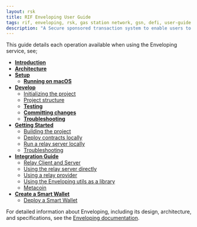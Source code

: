 ```yaml
---
layout: rsk
title: RIF Enveloping User Guide
tags: rif, enveloping, rsk, gas station network, gsn, defi, user-guide
description: "A Secure sponsored transaction system to enable users to pay fees using ERC-20 tokens."
---
```


This guide details each operation available when using the Enveloping service, see;

- **[Introduction](/rif/enveloping/intro/)**
- **[Architecture](/rif/enveloping/architecture/)**
- **[Setup](/rif/enveloping/dev-setup/)**
    - **[Running on macOS](/rif/enveloping/dev-setup/#running-on-macos)**
- [**Develop**](/guides/rif-enveloping/develop/)
    - [Initializing the project](/guides/rif-enveloping/develop/#initializing-the-project)
    - [Project structure](/guides/rif-enveloping/develop/#project-structure)
    - **[Testing](/guides/rif-enveloping/develop/#testing)**
    - **[Committing changes](/guides/rif-enveloping/develop/#committing-changes)**
    - **[Troubleshooting](/guides/rif-enveloping/develop/#troubleshooting)**
- [**Getting Started**](/guides/rif-enveloping/getting-started/)
    - [Building the project](/guides/rif-enveloping/getting-started/#building-the-project)
    - [Deploy contracts locally](/guides/rif-enveloping/getting-started/#deploy-contracts-locally)
    - [Run a relay server locally](/guides/rif-enveloping/getting-started/#run-a-relay-server-locally)
    - [Troubleshooting](/guides/rif-enveloping/getting-started/#troubleshooting)
- [**Integration Guide**](/guides/rif-enveloping/integrate/)
    - [Relay Client and Server](/guides/rif-enveloping/integrate/#relay-client-and-server)
    - [Using the relay server directly](/guides/rif-enveloping/integrate/#using-the-relay-server-directly)
    - [Using a relay provider](/guides/rif-enveloping/integrate/#using-a-relay-provider)
    - [Using the Enveloping utils as a library](/guides/rif-enveloping/integrate/#using-the-enveloping-utils-as-a-library)
    - [Metacoin](/guides/rif-enveloping/integrate/#metacoin)
- [**Create a Smart Wallet**](/guides/rif-enveloping/create-smart-wallet/)
    - [Deploy a Smart Wallet](/guides/rif-enveloping/create-smart-wallet/#deploy-a-smart-wallet)

For detailed information about Enveloping, including
its design, architecture, and specifications, see the
[Enveloping documentation](/rif/enveloping/).
